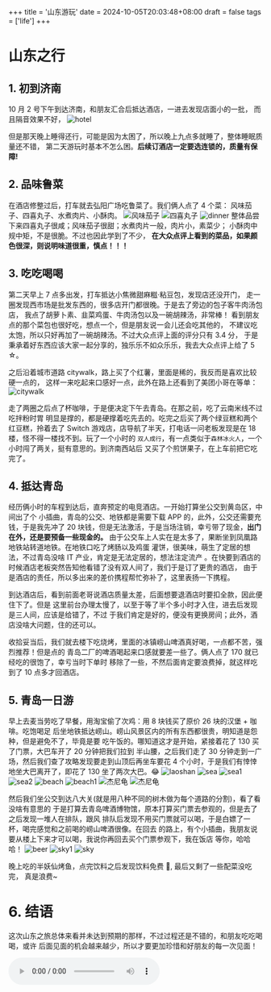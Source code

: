 +++
title = '山东游玩'
date = 2024-10-05T20:03:48+08:00
draft = false
tags = ['life']
+++

# 山东之行

## 1. 初到济南

10 月 2 号下午到达济南，和朋友汇合后抵达酒店，一进去发现店面小的一批，
而且隔音效果不好，
![hotel](hotel.jpg '枫季酒店')

但是那天晚上睡得还行，可能是因为太困了，所以晚上九点多就睡了，整体睡眠质量还不错，
第二天游玩时基本不怎么困。**后续订酒店一定要选连锁的，质量有保障!**

## 2. 品味鲁菜

在酒店修整过后，打车就去弘阳广场吃鲁菜了。我们俩人点了 4 个菜：
风味茄子、四喜丸子、水煮肉片、小酥肉。
![风味茄子](风味茄子.jpg '风味茄子')
![四喜丸子](四喜丸子.jpg '四喜丸子')
![dinner](dinner.jpg '晚餐')
整体品尝下来四喜丸子很咸；风味茄子很甜；水煮肉片一般，肉片小，素菜少；
小酥肉中规中矩，不是很脆。不过也因此学到了不少，
**在大众点评上看到的菜品，如果颜色很深，则说明味道很重，慎点！！！**

## 3. 吃吃喝喝

第二天早上 7 点多出发，打车抵达小焦微甜麻糍·粘豆包，发现店还没开门，
走一圈发现西市场是批发东西的，很多店开门都很晚。于是去了旁边的包子客牛肉汤包店，
我点了胡萝卜素、韭菜鸡蛋、牛肉汤包以及一碗胡辣汤，非常棒！
看到朋友点的那个菜包也很好吃，想点一个，但是朋友说一会儿还会吃其他的，
不建议吃太饱，所以只好再加了一碗胡辣汤。不过大众点评上面的评分只有 3.4 分，
于是秉承着好东西应该大家一起分享的，独乐乐不如众乐乐，我去大众点评上给了 5 ☆。

之后沿着城市道路 citywalk，路上买了个红薯，里面是稀的，我反而是喜欢比较硬一点的，
这样一来吃起来口感好一点，此外在路上还看到了美团小哥在等单：
![citywalk](citywalk.jpg '外卖小哥等单')

走了两圈之后点了杯咖啡，于是便决定下午去青岛。在那之前，吃了云南米线不过吃拌粉时胃
明显是撑的，都是硬撑着吃先去的。吃完之后买了两个绿豆糕和两个红豆糕，拎着去了 Switch
游戏店，店导航了半天，打电话一问老板发现是在 18 楼，怪不得一楼找不到。玩了一个小时的
`双人成行`，有一点类似于`森林冰火人`，一个小时闯了两关，挺有意思的。到济南西站后
又买了个煎饼果子，在上车前把它吃完了。

## 4. 抵达青岛

经历俩小时的车程到达后，直奔预定的电竞酒店。一开始打算坐公交到黄岛区，中间出了个
小插曲，青岛的公交、地铁都是需要下载 APP 的，此外，公交还需要充钱，于是我先冲了
20 块钱，但是无法激活，于是当场注销，幸亏带了现金，**出门在外，还是要预备一些现金的。**
由于公交车上人实在是太多了，果断坐到凤凰路地铁站转道地铁。在地铁口吃了烤肠以及鸡蛋
灌饼，很美味，萌生了定居的想法，不过青岛没啥 IT 产业，肯定是无法定居的，想法注定流产
。在快要到酒店的时候酒店老板突然告知他看错了没有双人间了，我们于是订了更贵的酒店，
由于是酒店的责任，所以多出来的差价携程帮忙弥补了，这里表扬一下携程。

到达酒店后，看到前面老哥说酒店质量太差，后面想要退酒店时要扣全款，因此便住下了。但是
这里前台办理太慢了，以至于等了半个多小时才入住，进去后发现是三人间，应该是给错了，不过
于我们肯定是好的，便没有更换房间；此外，酒店没啥大问题，住的还可以。

收拾妥当后，我们就去楼下吃烧烤，里面的冰镇崂山啤酒真好喝，一点都不苦，强烈推荐！但是点的
青岛二厂的啤酒喝起来口感就要差一些了。俩人点了 170 就已经吃的很饱了，幸亏当时下单时
移除了一些，不然后面肯定要浪费掉，就这样吃到了 10 点多才回酒店。

## 5. 青岛一日游

早上去麦当劳吃了早餐，用淘宝偷了次鸡：用 8 块钱买了原价 26 块的汉堡 + 咖啡。吃饱喝足
后坐地铁抵达崂山。崂山风景区内的所有东西都很贵，明知道是怨种，但是避免不了，毕竟是要
吃午饭的。哪知道这才是开始，紧接着花了 130 买了门票，大巴车开了 20 分钟把我们拉到
半山腰，之后我们走了 30 分钟走到一广场，然后我们查了攻略发现要走到山顶后再坐车要花
4 个小时，于是我们有悻悻地坐大巴离开了，即花了 130 坐了两次大巴。:joy:
![laoshan](laoshan.jpg '崂山风景区')
![sea](sea.jpg '刚下车时拍的')
![sea1](sea1.jpg '海边拍的')
![sea2](sea2.jpg '徕卡模式下的照片')
![beach](beach.jpg '沙滩')
![beach1](beach1.jpg '沙滩')
![杰尼龟](杰尼龟1.jpg '杰尼龟')
![杰尼龟](杰尼龟2.jpg '杰尼龟')

然后我们坐公交到达八大关(就是用八种不同的树木做为每个道路的分割)，看了看没啥有意思的
于是打算去青岛啤酒博物馆，原本打算买门票去参观的，但是去了之后发现一堆人在排队，跟风
排队后发现不用买门票就可以喝，于是白嫖了一杯，喝完感觉和之前喝的崂山啤酒很像。在回去
的路上，有个小插曲，我朋友说要从楼上下来才可以喝，我说你再回去买个门票参观下，我在饭店
等你，哈哈哈！
![beer](beer.jpg '原浆啤酒')
![sky1](sky1.jpg '华丽的天空')
![sky](sky.jpg '夕阳下的云彩')

晚上吃的半妖仙烤鱼，点完饮料之后发现饮料免费 :rofl:, 最后又剩了一些配菜没吃完，
真是浪费~

# 6. 结语

这次山东之旅总体来看并未达到预期的那样，不过过程还是不错的，和朋友吃吃喝喝，或许
后面见面的机会越来越少，所以才要更加珍惜和好朋友的每一次见面！

<p class="audio">

<audio controls autoplay>
  <source type="audio/mpeg" src="./周润发 _ Maria - 友谊之光_爱给网_aigei_com.mp3">
</audio>
</p>
<!-- <iframe type="music" frameborder="no" border="0" marginwidth="0" marginheight="0" width=330 height=86 src="//music.163.com/outchain/player?type=2&id=277766&auto=1&height=66"></iframe> -->
